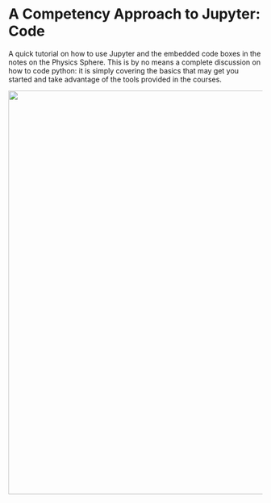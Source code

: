 # A Competency Approach to Jupyter: Code

A quick tutorial on how to use Jupyter and the embedded code boxes 
in the notes on the Physics Sphere. This is by no means a complete 
discussion on how to code python: it is simply covering the basics
that may get you started and take advantage of the tools provided 
in the courses.

<img src="jupyter-code.png" width="800">